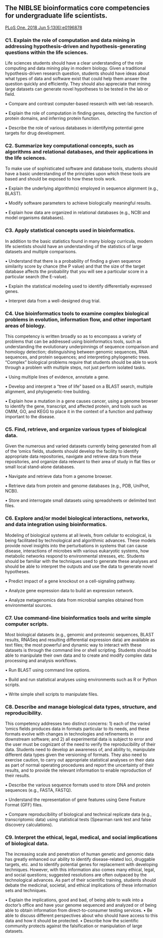 ## The NIBLSE bioinformatics core competencies for undergraduate life scientists.
[PLoS One. 2018 Jun 5;13(6):e0196878](https://pmc.ncbi.nlm.nih.gov/articles/PMC5988330/#pone.0196878.t002)
### C1. Explain the role of computation and data mining in addressing hypothesis-driven and hypothesis-generating questions within the life sciences. 
Life sciences students should have a clear understanding of the role computing and data mining play in modern biology. Given a traditional hypothesis-driven research question, students should have ideas about what types of data and software exist that could help them answer the question quickly and efficiently. They should also appreciate that mining large datasets can generate novel hypotheses to be tested in the lab or field.

• Compare and contrast computer-based research with wet-lab research.

• Explain the role of computation in finding genes, detecting the function of protein domains, and inferring protein function.

• Describe the role of various databases in identifying potential gene targets for drug development.

### C2. Summarize key computational concepts, such as algorithms and relational databases, and their applications in the life sciences. 
To make use of sophisticated software and database tools, students should have a basic understanding of the principles upon which these tools are based and should be exposed to how these tools work.

• Explain the underlying algorithm(s) employed in sequence alignment (e.g., BLAST).

• Modify software parameters to achieve biologically meaningful results.

• Explain how data are organized in relational databases (e.g., NCBI and model organisms databases).

### C3. Apply statistical concepts used in bioinformatics. 
In addition to the basic statistics found in many biology curricula, modern life scientists should have an understanding of the statistics of large datasets and multiple comparisons.

• Understand that there is a probability of finding a given sequence similarity score by chance (the P value) and that the size of the target database affects the probability that you will see a particular score in a particular search (the E-value).

• Explain the statistical modeling used to identify differentially expressed genes.

• Interpret data from a well-designed drug trial.

### C4. Use bioinformatics tools to examine complex biological problems in evolution, information flow, and other important areas of biology. 
This competency is written broadly so as to encompass a variety of problems that can be addressed using bioinformatics tools, such as understanding the evolutionary underpinnings of sequence comparison and homology detection; distinguishing between genomic sequences, RNA sequences, and protein sequences; and interpreting phylogenetic trees. “Complex” biological problems require that students should be able to work through a problem with multiple steps, not just perform isolated tasks.

• Using multiple lines of evidence, annotate a gene.

• Develop and interpret a “tree of life” based on a BLAST search, multiple alignment, and phylogenetic-tree building.

• Explain how a mutation in a gene causes cancer, using a genome browser to identify the gene, transcript, and affected protein, and tools such as OMIM, GO, and KEGG to place it in the context of a function and pathway important to the disease.

### C5. Find, retrieve, and organize various types of biological data. 
Given the numerous and varied datasets currently being generated from all of the ‘omics fields, students should develop the facility to identify appropriate data repositories, navigate and retrieve data from these repositories, and organize data relevant to their area of study in flat files or small local stand-alone databases.

• Navigate and retrieve data from a genome browser.

• Retrieve data from protein and genome databases (e.g., PDB, UniProt, NCBI).

• Store and interrogate small datasets using spreadsheets or delimited text files.

### C6. Explore and/or model biological interactions, networks, and data integration using bioinformatics. 
Modeling of biological systems at all levels, from cellular to ecological, is being facilitated by technological and algorithmic advances. These models provide novel insights into the perturbations in systems that can cause disease, interactions of microbes with various eukaryotic systems, how metabolic networks respond to environmental stresses, etc. Students should be familiar with the techniques used to generate these analyses and should be able to interpret the outputs and use the data to generate novel hypotheses.

• Predict impact of a gene knockout on a cell-signaling pathway.

• Analyze gene expression data to build an expression network.

• Analyze metagenomics data from microbial samples obtained from environmental sources.

### C7. Use command-line bioinformatics tools and write simple computer scripts. 
Most biological datasets (e.g., genomic and proteomic sequences, BLAST results, RNASeq and resulting differential expression data) are available as text files; the most powerful and dynamic way to interact with these datasets is through the command line or shell scripting. Students should be able to manipulate their own data and to create and modify complex data processing and analysis workflows.

• Run BLAST using command line options.

• Build and run statistical analyses using environments such as R or Python scripts.

• Write simple shell scripts to manipulate files.

### C8. Describe and manage biological data types, structure, and reproducibility. 
This competency addresses two distinct concerns: 1) each of the varied ‘omics fields produces data in formats particular to its needs, and these formats evolve with changes in technologies and refinements in downstream software; and 2) all experimental data is subject to error and the user must be cognizant of the need to verify the reproducibility of their data. Students need to develop an awareness of, and ability to, manipulate different data types given the versioning of formats. They also need to exercise caution, to carry out appropriate statistical analyses on their data as part of normal operating procedures and report the uncertainty of their results, and to provide the relevant information to enable reproduction of their results.

• Describe the various sequence formats used to store DNA and protein sequences (e.g., FASTA, FASTQ).

• Understand the representation of gene features using Gene Feature Format (GFF) files.

• Compare reproducibility of biological and technical replicate data (e.g., transcriptomic data) using statistical tests (Spearman rank test and false discovery calculations).

### C9. Interpret the ethical, legal, medical, and social implications of biological data. 
The increasing scale and penetration of human genetic and genomic data has greatly enhanced our ability to identify disease-related loci, druggable targets, etc. and to identify potential genes for replacement with developing techniques. However, with this information also comes many ethical, legal, and social questions; suggested resolutions are often outpaced by the technological advances. As part of their scientific training, students should debate the medicinal, societal, and ethical implications of these information sets and techniques.

• Explain the implications, good and bad, of being able to walk into a doctor’s office and have your genome sequenced and analyzed or of being able to obtain information from direct-to-consumer testing services.
• Be able to discuss different perspectives about who should have access to this data and how it should be protected.
• Describe how the scientific community protects against the falsification or manipulation of large datasets.
